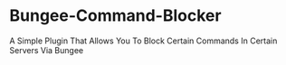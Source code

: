 # Bungee-Command-Blocker
A Simple Plugin That Allows You To Block Certain Commands In Certain Servers Via Bungee
